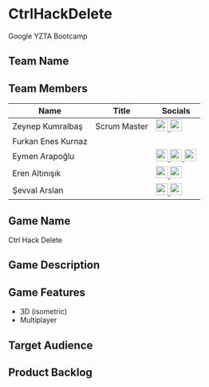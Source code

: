 # CtrlHackDelete
Google YZTA Bootcamp

## Team Name

## Team Members

| Name               | Title        | Socials                                                                                                                                                                                                                                                                                                                                                                                                                                                       |
|--------------------|--------------|---------------------------------------------------------------------------------------------------------------------------------------------------------------------------------------------------------------------------------------------------------------------------------------------------------------------------------------------------------------------------------------------------------------------------------------------------------------|
| Zeynep Kumralbaş   | Scrum Master | <a href="https://www.linkedin.com/in/zeynep-kumralbas/"><img src="https://cdn.jsdelivr.net/gh/devicons/devicon/icons/linkedin/linkedin-original.svg" width="24"/>                 <a href="https://github.com/ZeynepKumralbas"><img src="https://cdn.jsdelivr.net/gh/devicons/devicon/icons/github/github-original.svg" width="24"/>                                                                                                                          |
| Furkan Enes Kurnaz |              |                                                                                                                                                                                                                                                                                                                                                                                                                                                               |
| Eymen Arapoğlu     |              | <a href="https://www.linkedin.com/in/eymen-arapo%C4%9Flu-3543a8262/"><img src="https://cdn.jsdelivr.net/gh/devicons/devicon/icons/linkedin/linkedin-original.svg" width="24"/>     <a href="https://github.com/Eymen179"><img src="https://cdn.jsdelivr.net/gh/devicons/devicon/icons/github/github-original.svg" width="24"/>        <a href="https://eymen179.itch.io/"><img src="https://static.itch.io/images/itchio-textless-black.svg" width="24"/></a> |
| Eren Altınışık     |              | <a href="https://www.linkedin.com/in/erenaltinisik/"><img src="https://cdn.jsdelivr.net/gh/devicons/devicon/icons/linkedin/linkedin-original.svg" width="24"/>                   <a href="https://github.com/goldenlight97"><img src="https://cdn.jsdelivr.net/gh/devicons/devicon/icons/github/github-original.svg" width="24"/>                                                                                                                             |
| Şevval Arslan      |              | <a href="https://www.linkedin.com/in/%C5%9Fevval-arslan-039526256/"><img src="https://cdn.jsdelivr.net/gh/devicons/devicon/icons/linkedin/linkedin-original.svg" width="24"/>      <a href="http://github.com/iamsevval"><img src="https://cdn.jsdelivr.net/gh/devicons/devicon/icons/github/github-original.svg" width="24"/>                                                                                                                                |


## Game Name
Ctrl Hack Delete

## Game Description

## Game Features
- 3D (isometric)
- Multiplayer

## Target Audience

## Product Backlog